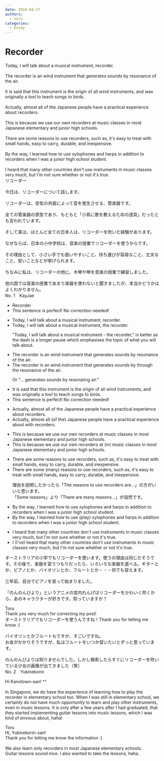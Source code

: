 ```yaml
---
date: 2016-04-27
authors:
  - toru
categories:
  - Essay
---
```


<h1 id="subject_show">Recorder</h1>
<div class="date" hidden>Apr 27, 2016 21:13</div>
<div id="post"><div id="body_show_ori">
Today, I will talk about a musical instrument, recorder.<br/><br/>The recorder is an wind instrument that generates sounds by resonance of the air.<br/><br/>It is said that this instrument is the origin of all wind instruments, and was originally a tool to teach songs to birds.<br/><br/>Actually, almost all of the Japanese people have a practical experience about recorders.<br/><br/>This is because we use our own recorders at music classes in most Japanese elementary and junior high schools.<br/><br/>There are some reasons to use recorders, such as, it's easy to treat with small hands, easy to carry, durable, and inexpensive.<br/><br/>By the way, I learned how to use xylophones and harps in addition to recorders when I was a junior high school student.<br/><br/>I heard that many other countries don't use instruments in music classes very much, but I'm not sure whether or not it's true.
</div></div>

<!-- more -->

<div id="post_ja"><div id="body_show_mo">
リコーダー<br/><br/>今日は、リコーダーについて話します。<br/><br/>リコーダーは、空気の共振によって音を発生させる、管楽器です。<br/><br/>全ての管楽器の原型であり、もともと「小鳥に歌を教えるための道具」だったとも言われています。<br/><br/>そして実は、ほとんど全ての日本人は、リコーダーを吹いた経験があります。<br/><br/>なぜならば、日本の小中学校は、音楽の授業でリコーダーを使うからです。<br/><br/>その理由として、小さい手でも扱いやすいこと、持ち運びが容易なこと、丈夫なこと、安いことなどが挙げられます。<br/><br/>ちなみに私は、リコーダーの他に、木琴や琴を音楽の授業で練習しました。<br/><br/>他の国では音楽の授業であまり楽器を使わないと聞きましたが、本当かどうかはよくわかりません。
</div></div>
<div id="block"><div class="first_name"> No. 1　<span class="just_name">KayJae</span></div><div id="block2">
<ul class="correction_field">
<li class="incorrect">Recorder</li>
<li class="corrected perfect">This sentence is perfect! No correction needed!</li>
</ul>
<ul class="correction_field">
<li class="incorrect">Today, I will talk about a musical instrument, recorder.</li>
<li class="corrected correct">
Today, I will talk about a musical instrument, <span class="f_blue">the </span>recorder.
<p class="correction_comment">"Today, I will talk about a musical instrument - the recorder," is better as the dash is a longer pause which emphasises the topic of what you will talk about.</p>
</li>
</ul>
<ul class="correction_field">
<li class="incorrect">The recorder is an wind instrument that generates sounds by resonance of the air.</li>
<li class="corrected correct">
The recorder is a<span class="sline">n</span> wind instrument that generates sounds <span class="sline">by</span> <span class="f_blue">through the </span>resonance of <span class="sline">the</span> air.
<p class="correction_comment">Or "... generates sounds by resonating air."</p>
</li>
</ul>
<ul class="correction_field">
<li class="incorrect">It is said that this instrument is the origin of all wind instruments, and was originally a tool to teach songs to birds.</li>
<li class="corrected perfect">This sentence is perfect! No correction needed!</li>
</ul>
<ul class="correction_field">
<li class="incorrect">Actually, almost all of the Japanese people have a practical experience about recorders.</li>
<li class="corrected correct">
Actually, almost all <span class="f_blue">(</span>of the<span class="f_blue">)</span> Japanese people have <span class="sline">a</span> practical experience <span class="sline">about</span><span class="f_blue"> with </span>recorders.
</li>
</ul>
<ul class="correction_field">
<li class="incorrect">This is because we use our own recorders at music classes in most Japanese elementary and junior high schools.</li>
<li class="corrected correct">
This is because we use our own recorders at <span class="f_blue">(in) </span>music classes in most Japanese elementary and junior high schools.
</li>
</ul>
<ul class="correction_field">
<li class="incorrect">There are some reasons to use recorders, such as, it's easy to treat with small hands, easy to carry, durable, and inexpensive.</li>
<li class="corrected correct">
There are some <span class="f_blue">(many) </span>reasons to use recorders, such as, it's easy to treat with small hands, easy to carry, durable, and inexpensive.
<p class="correction_comment">理由を説明したかったら「The reasons to use recorders are...」の方がいいと思います。<br/>「Some reasons」より「There are many reasons...」が自然です。</p>
</li>
</ul>
<ul class="correction_field">
<li class="incorrect">By the way, I learned how to use xylophones and harps in addition to recorders when I was a junior high school student.</li>
<li class="corrected correct">
By the way, I learned how to use <span class="f_blue">(play) </span>xylophones and harps in addition to recorders when I was a junior high school student.
</li>
</ul>
<ul class="correction_field">
<li class="incorrect">I heard that many other countries don't use instruments in music classes very much, but I'm not sure whether or not it's true.</li>
<li class="corrected correct">
I <span class="f_blue">(I've)</span> heard that many other countries don't use instruments in music classes very much, but I'm not sure whether or not it's true.
</li>
</ul>
<p class="comment_small">
 オーストラリアの小学でもリコーダーを使います。使うの理由は同じだそうです。その後で、楽器を習うつもりだったら、いろいろな楽器を選べる。ギターとか、ピアノとか、バイオリンとか、フルートとか・・・何でも習えます。
 <br/>
 <br/>
 三年前、自分でピアノを習って始まりました。
 <br/>
 <br/>
 「のんのんびより」というアニメの宮内れんげはリコーダーをかわいく吹くから、あのキャラクターが好きです。知っていますか？
</p>

</div><div class="name"><span class="just_name">Toru</span><br>
Thank you very much for correcting my post!<br/>オーストラリアでもリコーダーを使うんですね！Thank you for letting me know :)<br/><br/>バイオリンとかフルートもですか、すごいですね。<br/>お金がかかりそうですが、私はフルートをいつか習いたいとずっと思っています。<br/><br/>のんのんびよりは知りませんでした。しかし検索したらすぐにリコーダーを吹いている少女の画像が出てきました（笑）
</div>
</div>
<div id="block"><div class="first_name"> No. 2　<span class="just_name">Yukinekorin</span></div><div id="block2">
<p class="comment_small">
 Hi Kanotown-san! ^^
 <br/>
 <br/>
 In Singapore, we do have the experience of learning how to play the recorder in elementary school too. When I was still in elementary school, we certainly do not have much opportunity to learn and play other instruments, even in music lessons. It is only after a few years after I had graduated, that they started implementing guitar lessons into music lessons, which I was kind of envious about, haha!
 <br/>
</p>

</div><div class="name"><span class="just_name">Toru</span><br>
Hi, Yukinekorin-san!<br/>Thank you for letting me know the information :)<br/><br/>We also learn only recorders in most Japanese elementary schools.<br/>Guitar lessons sound nice. I also wanted to take the lessons, haha.
</div>
</div>
